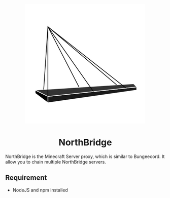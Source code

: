 <p align="center">
    <img src="./docs/icon.png">
    <h1 align="center">NorthBridge</h1>
</p>

NorthBridge is the Minecraft Server proxy, which is similar to Bungeecord. It allow you to chain multiple NorthBridge servers.

## Requirement
- NodeJS and npm installed